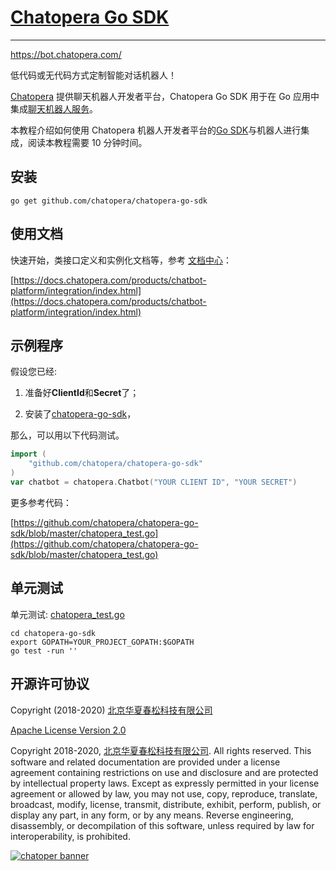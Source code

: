 # [Chatopera Go SDK](https://github.com/chatopera/chatopera-go-sdk)

---

https://bot.chatopera.com/

低代码或无代码方式定制智能对话机器人！

[Chatopera](https://www.chatopera.com/) 提供聊天机器人开发者平台，Chatopera Go SDK 用于在 Go 应用中集成[聊天机器人服务](https://bot.chatopera.com/)。

本教程介绍如何使用 Chatopera 机器人开发者平台的[Go SDK](https://github.com/chatopera/chatopera-go-sdk)与机器人进行集成，阅读本教程需要 10 分钟时间。

## 安装

```
go get github.com/chatopera/chatopera-go-sdk
```

## 使用文档

快速开始，类接口定义和实例化文档等，参考 [文档中心](https://docs.chatopera.com/products/chatbot-platform/integration/index.html)：

[https://docs.chatopera.com/products/chatbot-platform/integration/index.html](https://docs.chatopera.com/products/chatbot-platform/integration/index.html)

## 示例程序

假设您已经:

1. 准备好**ClientId**和**Secret**了；

2. 安装了[chatopera-go-sdk](https://github.com/chatopera/chatopera-go-sdk)，

那么，可以用以下代码测试。

```go
import (
	"github.com/chatopera/chatopera-go-sdk"
)
var chatbot = chatopera.Chatbot("YOUR CLIENT ID", "YOUR SECRET")
```

更多参考代码：

[https://github.com/chatopera/chatopera-go-sdk/blob/master/chatopera_test.go](https://github.com/chatopera/chatopera-go-sdk/blob/master/chatopera_test.go)

## 单元测试

单元测试: [chatopera_test.go](https://github.com/chatopera/chatopera-go-sdk/blob/master/chatopera_test.go)

```
cd chatopera-go-sdk
export GOPATH=YOUR_PROJECT_GOPATH:$GOPATH
go test -run ''
```

## 开源许可协议

Copyright (2018-2020) [北京华夏春松科技有限公司](https://www.chatopera.com/)

[Apache License Version 2.0](./LICENSE)

Copyright 2018-2020, [北京华夏春松科技有限公司](https://www.chatopera.com/). All rights reserved. This software and related documentation are provided under a license agreement containing restrictions on use and disclosure and are protected by intellectual property laws. Except as expressly permitted in your license agreement or allowed by law, you may not use, copy, reproduce, translate, broadcast, modify, license, transmit, distribute, exhibit, perform, publish, or display any part, in any form, or by any means. Reverse engineering, disassembly, or decompilation of this software, unless required by law for interoperability, is prohibited.

[![chatoper banner][co-banner-image]][co-url]

[co-banner-image]: https://user-images.githubusercontent.com/3538629/42383104-da925942-8168-11e8-8195-868d5fcec170.png
[co-url]: https://www.chatopera.com
